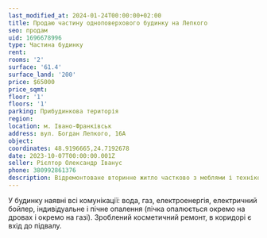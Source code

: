 ```yaml
---
last_modified_at: 2024-01-24T00:00:00+02:00
title: Продаю частину одноповерхового будинку на Лепкого
seo: продам
uid: 1696678996
type: Частина будинку
rent:
rooms: '2'
surface: '61.4'
surface_land: '200'
price: $65000
price_sqmt:
floor: '1'
floors: '1'
parking: Прибудинкова територія
region:
location: м. Івано-Франківськ
address: вул. Богдан Лепкого, 16А
object:
coordinates: 48.9196665,24.7192678
date: 2023-10-07T00:00:00.001Z
seller: Рієлтор Олександр Іванус
phone: 380992861376
description: Відремонтоване вторинне житло частково з меблями і технікою придатне для проживання, земельна дилянка не приватизована
---
```


У будинку наявні всі комунікації: вода, газ, електроенергія, електричний бойлер, індивідуальне і пічне опалення (пічка опалюється окремо на дровах і окремо на газі). Зроблений косметичний ремонт, в коридорі є вхід до підвалу.
